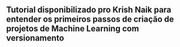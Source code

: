 ## Tutorial disponibilizado pro Krish Naik para entender os primeiros passos de criação de projetos de Machine Learning com versionamento 
